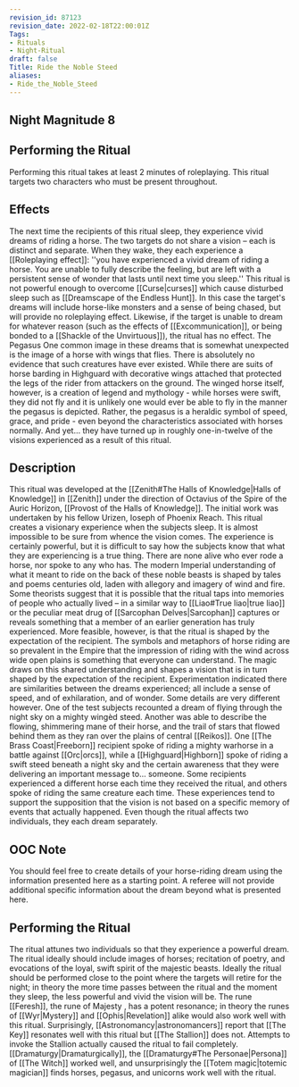 ```yaml
---
revision_id: 87123
revision_date: 2022-02-18T22:00:01Z
Tags:
- Rituals
- Night-Ritual
draft: false
Title: Ride the Noble Steed
aliases:
- Ride_the_Noble_Steed
---
```

## Night Magnitude 8
## Performing the Ritual
Performing this ritual takes at least 2 minutes of roleplaying. This ritual targets two characters who must be present throughout. 
## Effects
The next time the recipients of this ritual sleep, they experience vivid dreams of riding a horse. The two targets do not share a vision – each is distinct and separate.
When they wake, they each experience a [[Roleplaying effect]]: ''you have experienced a vivid dream of riding a horse. You are unable to fully describe the feeling, but are left with a persistent sense of wonder that lasts until next time you sleep.''
This ritual is not powerful enough to overcome [[Curse|curses]] which cause disturbed sleep such as [[Dreamscape of the Endless Hunt]]. In this case the target's dreams will include horse-like monsters and a sense of being chased, but will provide no roleplaying effect.
Likewise, if the target is unable to dream for whatever reason (such as the effects of [[Excommunication]], or being bonded to a [[Shackle of the Unvirtuous]]), the ritual has no effect.
The Pegasus
One common image in these dreams that is somewhat unexpected is the image of a horse with wings that flies. There is absolutely no evidence that such creatures have ever existed. While there are suits of horse barding in Highguard with decorative wings attached that protected the legs of the rider from attackers on the ground. 
The winged horse itself, however, is a creation of legend and mythology - while horses were swift, they did not fly and it is unlikely one would ever be able to fly in the manner the pegasus is depicted. Rather, the pegasus is a heraldic symbol of speed, grace, and pride - even beyond the characteristics associated with horses normally. 
And yet… they have turned up in roughly one-in-twelve of the visions experienced as a result of this ritual.
## Description
This ritual was developed at the [[Zenith#The Halls of Knowledge|Halls of Knowledge]] in [[Zenith]] under the direction of Octavius of the Spire of the Auric Horizon, [[Provost of the Halls of Knowledge]]. The initial work was undertaken by his fellow Urizen, Ioseph of Phoenix Reach.
This ritual creates a visionary experience when the subjects sleep. It is almost impossible to be sure from whence the vision comes. The experience is certainly powerful, but it is difficult to say how the subjects know that what they are experiencing is a true thing. There are none alive who ever rode a horse, nor spoke to any who has. The modern Imperial understanding of what it meant to ride on the back of these noble beasts is shaped by tales and poems centuries old, laden with allegory and imagery of wind and fire. 
Some theorists suggest that it is possible that the ritual taps into memories of people who actually lived – in a similar way to [[Liao#True liao|true liao]] or the peculiar meat drug of [[Sarcophan Delves|Sarcophan]] captures or reveals something that a member of an earlier generation has truly experienced.
More feasible, however, is that the ritual is shaped by the expectation of the recipient. The symbols and metaphors of horse riding are so prevalent in the Empire that the impression of riding with the wind across wide open plains is something that everyone can understand. The magic draws on this shared understanding and shapes a vision that is in turn shaped by the expectation of the recipient.
Experimentation indicated there are similarities between the dreams experienced; all include a sense of speed, and of exhilaration, and of wonder. Some details are very different however. One of the test subjects recounted a dream of flying through the night sky on a mighty wingèd steed. Another was able to describe the flowing, shimmering mane of their horse, and the trail of stars that flowed behind them as they ran over the plains of central [[Reikos]]. One [[The Brass Coast|Freeborn]] recipient spoke of riding a mighty warhorse in a battle against [[Orc|orcs]], while a [[Highguard|Highborn]] spoke of riding a swift steed beneath a night sky and the certain awareness that they were delivering an important message to... someone.
Some recipients experienced a different horse each time they received the ritual, and others spoke of riding the same creature each time. These experiences tend to support the supposition that the vision is not based on a specific memory of events that actually happened. 
Even though the ritual affects two individuals, they each dream separately.
## OOC Note
You should feel free to create details of your horse-riding dream using the information presented here as a starting point. A referee will not provide additional specific information about the dream beyond what is presented here.
## Performing the Ritual
The ritual attunes two individuals so that they experience a powerful dream. The ritual ideally should include images of horses; recitation of poetry, and evocations of the loyal, swift spirit of the majestic beasts. 
Ideally the ritual should be performed close to the point where the targets will retire for the night; in theory the more time passes between the ritual and the moment they sleep, the less powerful and vivid the vision will be.
The rune [[Feresh]], the rune of Majesty , has a potent resonance; in theory the runes of [[Wyr|Mystery]] and [[Ophis|Revelation]] alike would also work well with this ritual. Surprisingly, [[Astronomancy|astronomancers]] report that [[The Key]] resonates well with this ritual but [[The Stallion]] does not. Attempts to invoke the Stallion actually caused the ritual to fail completely. [[Dramaturgy|Dramaturgically]], the [[Dramaturgy#The Personae|Persona]] of [[The Witch]] worked well, and unsurprisingly the [[Totem magic|totemic magician]] finds horses, pegasus, and unicorns work well with the ritual.